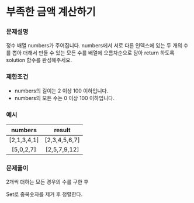# 부족한 금액 계산하기

### 문제설명
정수 배열 numbers가 주어집니다. numbers에서 서로 다른 인덱스에 있는 두 개의 수를 뽑아 더해서 만들 수 있는 모든 수를 배열에 오름차순으로 담아 return 하도록 solution 함수를 완성해주세요.


### 제한조건
- numbers의 길이는 2 이상 100 이하입니다.
- numbers의 모든 수는 0 이상 100 이하입니다.

### 예시

|numbers|result|
|:---:|:---:|
|[2,1,3,4,1]|[2,3,4,5,6,7]|
|[5,0,2,7]|	[2,5,7,9,12]|

### 문제풀이

2개씩 더하는 모든 경우의 수를 구한 후

Set로 중복숫자를 제거 후 정렬한다.